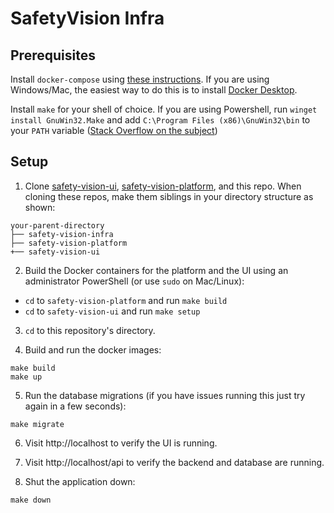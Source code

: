 # SafetyVision Infra

## Prerequisites
Install `docker-compose` using [these instructions](https://docs.docker.com/compose/install/). If you are using Windows/Mac, the easiest way to do this is to install [Docker Desktop](https://www.docker.com/products/docker-desktop).

Install `make` for your shell of choice. If you are using Powershell, run `winget install GnuWin32.Make` and add `C:\Program Files (x86)\GnuWin32\bin` to your `PATH` variable ([Stack Overflow on the subject](https://stackoverflow.com/questions/1618280/where-can-i-set-path-to-make-exe-on-windows))

## Setup

1. Clone [safety-vision-ui](https://github.com/SafetyVision/safety-vision-ui), [safety-vision-platform](https://github.com/SafetyVision/safety-vision-platform), and this repo. When cloning these repos, make them siblings in your directory structure as shown:
```
your-parent-directory
├── safety-vision-infra
├── safety-vision-platform
+── safety-vision-ui
```

2. Build the Docker containers for the platform and the UI using an administrator PowerShell (or use `sudo` on Mac/Linux):
- `cd` to `safety-vision-platform` and run `make build`
- `cd` to `safety-vision-ui` and run `make setup`

3. `cd` to this repository's directory.

4. Build and run the docker images:
```
make build
make up
```

5. Run the database migrations (if you have issues running this just try again in a few seconds):
```
make migrate
```

6. Visit http://localhost to verify the UI is running.

7. Visit http://localhost/api to verify the backend and database are running.

8. Shut the application down:
```
make down
```
